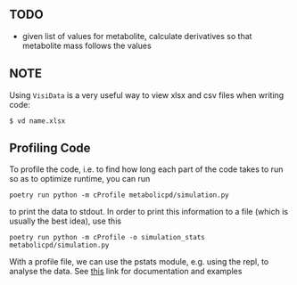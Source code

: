 
## TODO
- given list of values for metabolite, calculate derivatives so that metabolite mass follows the values 


## NOTE
Using ```VisiData``` is a very useful way to view xlsx and csv files when writing code:
```
$ vd name.xlsx
```

## Profiling Code
To profile the code, i.e. to find how long each part of the code takes to run so as to optimize runtime, you can run 
```
poetry run python -m cProfile metabolicpd/simulation.py
```
to print the data to stdout. In order to print this information to a file (which is usually the best idea), use this
```
poetry run python -m cProfile -o simulation_stats metabolicpd/simulation.py
```
With a profile file, we can use the pstats module, e.g. using the repl, to analyse the data.
See [this](https://docs.python.org/3/library/profile.html) link for documentation and examples
